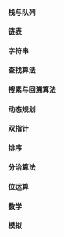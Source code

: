 #### 栈与队列



#### 链表



#### 字符串



#### 查找算法



#### 搜素与回溯算法



#### 动态规划



#### 双指针



#### 排序



#### 分治算法



#### 位运算



#### 数学



#### 模拟






